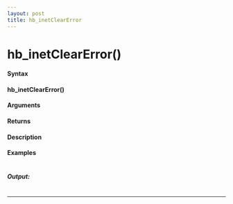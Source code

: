 ```yaml
---
layout: post
title: hb_inetClearError
---
```


# hb_inetClearError()


#### Syntax

#### hb_inetClearError()

#### Arguments

#### Returns

#### Description

#### Examples

```

```

##### Output:

```

```

---